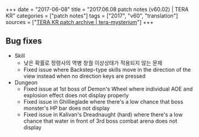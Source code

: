 +++
date = "2017-06-08"
title = "2017.06.08 patch notes (v60.02) | TERA KR"
categories = ["patch notes"]
tags = ["2017", "v60", "translation"]
sources = ["[TERA KR patch archive | tera-mysterium](/ko/patch/2017/v60-02)"]
+++

## Bug fixes

- Skill
  - 낮은 확률로 정령사의 역병 창궐 이상상태가 적용되지 않는 문제
  - Fixed issue where Backstep-type skills move in the direction of the view instead when no direction keys are pressed
- Dungeon
  - Fixed issue at 1st boss of Demon's Wheel where individual AOE and explosion effect does not display properly
  - Fixed issue in Ghillieglade where there's a low chance that boss monster's HP bar does not display
  - Fixed issue in Kalivan's Dreadnaught (hard) where there's a low chance that water in front of 3rd boss combat arena does not display
